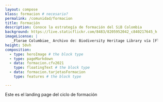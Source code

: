 ```yaml
---
layout: compose
klass: formacion # necesario?
permalink: /comunidad/formacion
title: Formación
description: Conoce la estrategía de formación del SiB Colombia
background: https://live.staticflickr.com/8483/8205952042_c840217645_h.jpg
imageLicense: |
   _Florae Columbiae_ Archivo de: Biodiversity Heritage Library vía [Flickr](https://www.flickr.com/photos/biodivlibrary/8205952042/in/album-72157632062538373/)
height: 50vh
composition:
  - type: heroImage # the block type
  - type: pageMarkdown
  - data: formacion.cfv2021
    type: floatingText # the block type
  - data: formacion.tarjetasFormacion
    type: features # the block type

---
```


Este es el landing page del ciclo de formación
